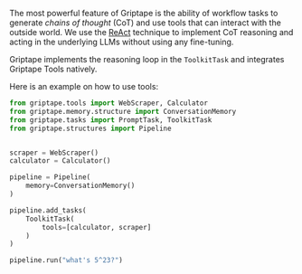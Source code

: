 The most powerful feature of Griptape is the ability of workflow tasks to generate *chains of thought* (CoT) and use tools that can interact with the outside world. We use the [ReAct](https://arxiv.org/abs/2210.03629) technique to implement CoT reasoning and acting in the underlying LLMs without using any fine-tuning.

Griptape implements the reasoning loop in the `ToolkitTask` and integrates Griptape Tools natively.

Here is an example on how to use tools:

```python
from griptape.tools import WebScraper, Calculator
from griptape.memory.structure import ConversationMemory
from griptape.tasks import PromptTask, ToolkitTask
from griptape.structures import Pipeline


scraper = WebScraper()
calculator = Calculator()

pipeline = Pipeline(
    memory=ConversationMemory()
)

pipeline.add_tasks(
    ToolkitTask(
        tools=[calculator, scraper]
    )
)

pipeline.run("what's 5^23?")
```